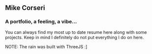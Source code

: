 ## Mike Corseri

### A portfolio, a feeling, a vibe...

You can always find my most up to date resume here along with some projects. Keep in mind I definitely do not put everything I do on here.

NOTE: The rain was built with ThreeJS :]